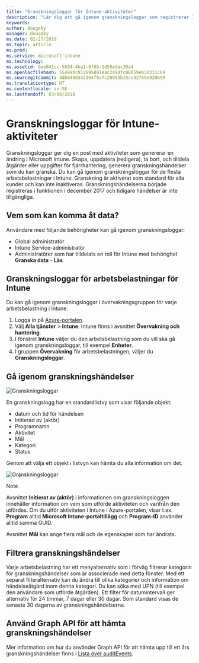 ```yaml
---
title: "Granskningsloggar för Intune-aktiviteter"
description: "Lär dig att gå igenom granskningsloggar som registrerar Intune-aktiviteter"
keywords: 
author: dougeby
manager: dougeby
ms.date: 02/27/2018
ms.topic: article
ms.prod: 
ms.service: microsoft-intune
ms.technology: 
ms.assetid: 6ee841cc-5694-4ba1-8f66-1d58edec30a4
ms.openlocfilehash: 55499bc8126958918ac2494fc86059eb3d331c69
ms.sourcegitcommit: 4db0498342364f8a7c28995b15ce32759e920b99
ms.translationtype: HT
ms.contentlocale: sv-SE
ms.lasthandoff: 03/08/2018
---
```

# <a name="audit-logs-for-intune-activities"></a>Granskningsloggar för Intune-aktiviteter
Granskningsloggar ger dig en post med aktiviteter som genererar en ändring i Microsoft Intune. Skapa, uppdatera (redigera), ta bort, och tilldela åtgärder eller uppgifter för fjärrhantering, generera granskningshändelser som du kan granska. Du kan gå igenom granskningsloggar för de flesta arbetsbelastningar i Intune. Granskning är aktiverat som standard för alla kunder och kan inte inaktiveras. Granskningshändelserna började registreras i funktionen i december 2017 och tidigare händelser är inte tillgängliga.

## <a name="who-can-access-the-data"></a>Vem som kan komma åt data?
Användare med följande behörigheter kan gå igenom granskningsloggar:
- Global administratör
- Intune Service-administratör
- Administratörer som har tilldelats en roll för Intune med behörighet **Granska data** - **Läs**

## <a name="audit-logs-for-intune-workloads"></a>Granskningsloggar för arbetsbelastningar för Intune
Du kan gå igenom granskningsloggar i övervakningsgruppen för varje arbetsbelastning i Intune.  
1. Logga in på [Azure-portalen](https://portal.azure.com).
2. Välj **Alla tjänster** > **Intune**. Intune finns i avsnittet **Övervakning och hantering**.
3. I fönstret **Intune** väljer du den arbetsbelastning som du vill ska gå igenom granskningsloggar, till exempel **Enheter**.
4. I gruppen **Övervakning** för arbetsbelastningen, väljer du **Granskningsloggar**.

## <a name="review-audit-events"></a>Gå igenom granskningshändelser
![Granskningsloggar](./media/monitor-audit-logs.png "Granskningsloggar")

En granskningslogg har en standardlistvy som visar följande objekt:    

- datum och tid för händelsen
- Initierad av (aktör)
- Programnamn
- Aktivitet
- Mål
- Kategori
- Status

Genom att välja ett objekt i listvyn kan hämta du alla information om det.

![Granskningsloggar](./media/monitor-audit-log-detail.png "Granskningsloggar")

> [!Note]    
> Avsnittet **Initierat av (aktör)** i informationen om granskningsloggen innehåller information om vem som utförde aktiviteten och varifrån den utfördes. Om du utför aktiviteten i Intune i Azure-portalen, visar t.ex. **Program** alltid **Microsoft Intune-portaltillägg** och **Program-ID** använder alltid samma GUID. 
>    
> Avsnittet **Mål** kan ange flera mål och de egenskaper som har ändrats.  


## <a name="filter-audit-events"></a>Filtrera granskningshändelser
Varje arbetsbelastning har ett menyalternativ som i förväg filtrerar kategorin för granskningshändelser som är associerade med detta fönster. Med ett separat filteralternativ kan du ändra till olika kategorier och information om händelseåtgärd inom denna kategori. Du kan söka med UPN (till exempel den användare som utförde åtgärden). Ett filter för datumintervall ger alternativ för 24 timmar, 7 dagar eller 30 dagar. Som standard visas de senaste 30 dagarna av granskningshändelserna.

## <a name="use-graph-api-to-retrieve-audit-events"></a>Använd Graph API för att hämta granskningshändelser
Mer information om hur du använder Graph API för att hämta upp till ett års granskningshändelser finns i [Lista över auditEvents](https://developer.microsoft.com/en-us/graph/docs/api-reference/beta/api/intune_auditing_auditevent_list).
